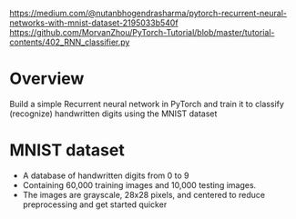 https://medium.com/@nutanbhogendrasharma/pytorch-recurrent-neural-networks-with-mnist-dataset-2195033b540f
https://github.com/MorvanZhou/PyTorch-Tutorial/blob/master/tutorial-contents/402_RNN_classifier.py

# Overview
Build a simple Recurrent neural network in PyTorch and train it to classify (recognize) handwritten digits using the MNIST dataset

# MNIST dataset
* A database of handwritten digits from 0 to 9
* Containing 60,000 training images and 10,000 testing images.
* The images are grayscale, 28x28 pixels, and centered to reduce preprocessing and get started quicker